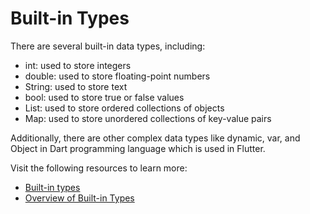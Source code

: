 # Built-in Types

There are several built-in data types, including:

- int: used to store integers
- double: used to store floating-point numbers
- String: used to store text
- bool: used to store true or false values
- List: used to store ordered collections of objects
- Map: used to store unordered collections of key-value pairs

Additionally, there are other complex data types like dynamic, var, and Object in Dart programming language which is used in Flutter.

Visit the following resources to learn more:

- [Built-in types](https://dart.dev/guides/language/language-tour#built-in-types)
- [Overview of Built-in Types](https://dart.dev/guides/language/coming-from/js-to-dart#built-in-types)
